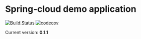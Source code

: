 # Spring-cloud demo application

[![Build Status](https://api.travis-ci.org/proshik/spring-cloud-demo.svg?branch=master)](https://travis-ci.org/proshik/spring-cloud-demo)
[![codecov](https://codecov.io/gh/proshik/spring-cloud-demo/branch/master/graph/badge.svg)](https://codecov.io/gh/proshik/spring-cloud-demo)

Current version: **0.1.1**